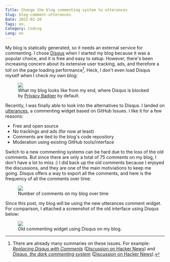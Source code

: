 ```yaml
---
Title: Change the blog commenting system to utterances
Slug: blog-comment-utterances
Date: 2022-02-20
Tags: en,
Category: Coding
Lang: en
---
```


My blog is statically generated, so it needs an external service for commenting. I chose [Disqus] when I started my blog because it was a popular choice, and it is free and easy to setup. However, there's been increasing concern about its extensive user tracking, ads, and therefore a toll on the page loading performance[^disqus downsides]. Heck, I don't even load Disqus myself when I check my own blog:

<figure>
    <img src="{attach}pics/disqus_blocked_by_privacy_badger_screenshot.png">
    <figcaption>What my blog looks like from my end, where Disqus is blocked by <a href="https://privacybadger.org/Privacy">Privacy Badger</a> by default.</figcaption>
</figure>

[Disqus]: https://disqus.com/
[^disqus downsides]:
    There are already many summaries on these issues. For example: [*Replacing Disqus with  Comments*](https://donw.io/post/github-comments/) ([Discussion on Hacker News](https://news.ycombinator.com/item?id=14170041)) and [*Disqus, the dark commenting system*](https://supunkavinda.blog/disqus) ([Discussion on Hacker News](https://news.ycombinator.com/item?id=26033052)).

Recently, I was finally able to look into the alternatives to Disqus. I landed on [utterances], a commenting widget based on GitHub Issues. I like it for a few reasons:

- Free and open source
- No trackings and ads (for now at least)
- Comments are tied to the blog's code repository
- Moderation using existing GitHub tools/interface

[utterances]: https://utteranc.es/

Switch to a new commenting systems can be hard due to the loss of the old comments. But since there are only a total of 75 comments on my blog, I don't have a lot to miss :) I did back up the old comments because I enjoyed the discussions, and they are one of the main motiviations to keep me going. Disqus offers a way to export all the comments, and here is the frequency of all the comments over time:

<figure>
    <img src="{attach}pics/number_comments_per_post.png">
    <figcaption>Number of comments on my blog over time</figcaption>
</figure>

Since this post, my blog will be using the new utterances comment widget. For comparison, I attached a screenshot of the old interface using Disqus below:

<figure>
    <img src="{attach}pics/disqus_screenshot.png">
    <figcaption>Old commenting widget using Disqus on my blog.</figcaption>
</figure>
